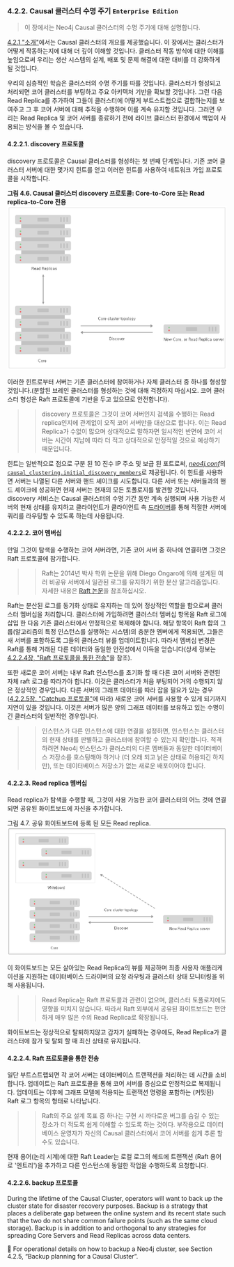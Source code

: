 ### 4.2.2. Causal 클러스터 수명 주기 `Enterprise Edition`
> 이 장에서는 Neo4j Causal 클러스터의 수명 주기에 대해 설명합니다.

[4.2.1 "소개"](./architecture.md)에서는 Causal 클러스터의 개요를 제공했습니다. 이 장에서는 클러스터가 어떻게 작동하는지에 대해 더 깊이 이해할 것입니다. 클러스터 작동 방식에 대한 이해를 높임으로써 우리는 생산 시스템의 설계, 배포 및 문제 해결에 대한 대비를 더 강화하게 될 것입니다.

우리의 심층적인 학습은 클러스터의 수명 주기를 따를 것입니다. 클러스터가 형성되고 처리되면 코어 클러스터를 부팅하고 주요 아키텍처 기반을 확보할 것입니다. 그런 다음 Read Replica를 추가하여 그들이 클러스터에 어떻게 부트스트랩으로 결합하는지를 보여주고 그 후 코어 서버에 대해 추적을 수행하며 이를 계속 유지할 것입니다. 그러면 우리는 Read Replica 및 코어 서버를 종료하기 전에 라이브 클러스터 환경에서 백업이 사용되는 방식을 볼 수 있습니다.

#### 4.2.2.1. discovery 프로토콜
discovery 프로토콜은 Causal 클러스터를 형성하는 첫 번째 단계입니다. 기존 코어 클러스터 서버에 대한 몇가지 힌트를 얻고 이러한 힌트를 사용하여 네트워크 가입 프로토콜을 시작합니다.

**그림 4.6. Causal 클러스터 discovery 프로토콜: Core-to-Core 또는 Read replica-to-Core 전용**
![4.6.causal-clustering-discovery](./4.6.causal-clustering-discovery.png)

이러한 힌트로부터 서버는 기존 클러스터에 참여하거나 자체 클러스터 중 하나를 형성할 것입니다.(분할된 브레인 클러스터를 형성하는 것에 대해 걱정하지 마십시오. 코어 클러스터 형성은 Raft 프로토콜에 기반을 두고 있으므로 안전합니다).

>> discovery 프로토콜은 그것이 코어 서버인지 검색을 수행하는 Read replica인지에 관계없이 오직 코어 서버만을 대상으로 합니다. 이는 Read Replica가 수없이 많으며 상대적으로 말하자면 일시적인 반면에 코어 서버는 시간이 지남에 따라 더 적고 상대적으로 안정적일 것으로 예상하기 때문입니다.

힌트는 일반적으로 점으로 구분 된 10 진수 IP 주소 및 보급 된 포트로써, [*neo4j.conf*](/configuration.html)의 [`causal_clustering.initial_discovery_members`](https://neo4j.com/docs/operations-manual/3.3/reference/configuration-settings/#config_causal_clustering.initial_discovery_members)로 제공됩니다. 이 힌트를 사용하면 서버는 나열된 다른 서버와 핸드 셰이크를 시도합니다. 다른 서버 또는 서버들과의 핸드 셰이크에 성공하면 현재 서버는 현재의 모든 토폴로지를 발견할 것입니다.
discovery 서비스는 Causal 클러스터의 수명 기간 동안 계속 실행되며 사용 가능한 서버의 현재 상태를 유지하고 클라이언트가 클라이언트 측 [드라이버](https://neo4j.com/docs/developer-manual/3.4-preview/drivers/)를 통해 적절한 서버에 쿼리를 라우팅할 수 있도록 하는데 사용됩니다.

#### 4.2.2.2. 코어 멤버십
만일 그것이 탐색을 수행하는 코어 서버라면, 기존 코어 서버 중 하나에 연결하면 그것은 Raft 프로토콜에 참가합니다.

>> Raft는 2014년 박사 학위 논문을 위해 Diego Ongaro에 의해 설계된 여러 비공유 서버에서 일관된 로그를 유지하기 위한 분산 알고리즘입니다. 자세한 내용은 [Raft 논문](https://ramcloud.stanford.edu/~ongaro/thesis.pdf)을 참조하십시오.

Raft는 분산된 로그를 동기화 상태로 유지하는 데 있어 정상적인 역할을 함으로써 클러스터 멤버십을 처리합니다. 클러스터에 가입하려면 클러스터 멤버십 항목을 Raft 로그에 삽입 한 다음 기존 클러스터에서 안정적으로 복제해야 합니다. 해당 항목이 Raft 합의 그룹(알고리즘의 특정 인스턴스를 실행하는 시스템)의 충분한 멤버에게 적용되면, 그들은 새 서버를 포함하도록 그들의 클러스터 뷰를 업데이트합니다. 따라서 멤버십 변경은 Raft를 통해 거래된 다른 데이터와 동일한 안전성에서 이득을 얻습니다(상세 정보는 [4.2.2.4장, "Raft 프로토콜을 통한 전송"](#4224-raft-프로토콜을-통한-전송)을 참조).

또한 새로운 코어 서버는 내부 Raft 인스턴스를 초기화 할 때 다른 코어 서버와 관련된 자체 raft 로그를 따라가야 합니다. 이것은 클러스터가 처음 부팅되어 거의 수행되지 않은 정상적인 경우입니다. 다른 서버의 그래프 데이터를 따라 잡을 필요가 있는 경우 ([4.2.2.5장. "Catchup 프로토콜"](#4225-catchup-프로토콜)에 따라) 새로운 코어 서버를 사용할 수 있게 되기까지 지연이 있을 것입니다. 이것은 서버가 많은 양의 그래프 데이터를 보유하고 있는 수명이 긴 클러스터의 일반적인 경우입니다.

>> 인스턴스가 다른 인스턴스에 대한 연결을 설정하면, 인스턴스는 클러스터의 현재 상태를 판별하고 클러스터에 참여할 수 있는지 확인합니다. 적격하려면 Neo4j 인스턴스가 클러스터의 다른 멤버들과 동일한 데이터베이스 저장소를 호스팅해야 하거나 (더 오래 되고 낡은 상태로 허용되긴 하지만), 또는 데이터베이스 저장소가 없는 새로운 배포이어야 합니다.

#### 4.2.2.3. Read replica 멤버십
Read replica가 탐색을 수행할 때, 그것이 사용 가능한 코어 클러스터의 어느 것에 연결되면 공유된 화이트보드에 자신을 추가합니다.

그림 4.7. 공유 화이트보드에 등록 된 모든 Read replica.
![read-replica-discovery](./read-replica-discovery.png)

이 화이트보드는 모든 살아있는 Read Replica의 뷰를 제공하며 최종 사용자 애플리케이션을 지원하는 데이터베이스 드라이버의 요청 라우팅과 클러스터 상태 모니터링을 위해 사용됩니다.

>> Read Replica는 Raft 프로토콜과 관련이 없으며, 클러스터 토폴로지에도 영향을 미치지 않습니다. 따라서 Raft 외부에서 공유된 화이트보드는 편안하게 매우 많은 수의 Read Replica로 확장됩니다.

화이트보드는 정상적으로 탈퇴하지않고 갑자기 실패하는 경우에도, Read Replica가 클러스터에 참가 및 탈퇴 할 때 최신 상태로 유지됩니다.

#### 4.2.2.4. Raft 프로토콜을 통한 전송
일단 부트스트랩되면 각 코어 서버는 데이터베이스 트랜잭션을 처리하는 데 시간을 소비합니다. 업데이트는 Raft 프로토콜을 통해 코어 서버를 중심으로 안정적으로 복제됩니다. 업데이트는 이후에 그래프 모델에 적용되는 트랜잭션 명령을 포함하는 (커밋된) Raft 로그 항목의 형태로 나타납니다.

>> Raft의 주요 설계 목표 중 하나는 구현 시 까다로운 버그를 숨길 수 있는 장소가 더 적도록 쉽게 이해할 수 있도록 하는 것이다. 부작용으로 데이터베이스 운영자가 자신의 Causal 클러스터에서 코어 서버를 쉽게 추론 할 수도 있습니다.

현재 용어(논리 시계)에 대한 Raft Leader는 로컬 로그의 헤드에 트랜잭션 (Raft 용어로 '엔트리')을 추가하고 다른 인스턴스에 동일한 작업을 수행하도록 요청합니다.

#### 4.2.2.6. backup 프로토콜
During the lifetime of the Causal Cluster, operators will want to back up the cluster state for disaster recovery purposes. Backup is a strategy that places a deliberate gap between the online system and its recent state such that the two do not share common failure points (such as the same cloud storage). Backup is in addition to and orthogonal to any strategies for spreading Core Servers and Read Replicas across data centers.



For operational details on how to backup a Neo4j cluster, see Section 4.2.5, “Backup planning for a Causal Cluster”.
